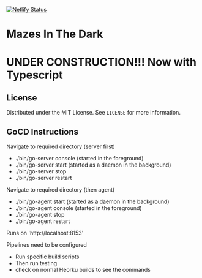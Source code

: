 [![Netlify Status](https://api.netlify.com/api/v1/badges/1b97e232-aca4-4eba-ac7f-336c7c609115/deploy-status)](https://app.netlify.com/sites/maze-in-the-dark/deploys)

<h1> Mazes In The Dark <h1>

UNDER CONSTRUCTION!!! Now with Typescript

## License

Distributed under the MIT License. See `LICENSE` for more information.

## GoCD Instructions 

Navigate to required directory (server first)
- ./bin/go-server console (started in the foreground)
- ./bin/go-server start (started as a daemon in the background)
- ./bin/go-server stop
- ./bin/go-server restart

Navigate to required directory (then agent)
- ./bin/go-agent start (started as a daemon in the background)
- ./bin/go-agent console (started in the foreground)
- ./bin/go-agent stop
- ./bin/go-agent restart

Runs on  'http://localhost:8153' 

Pipelines need to be configured
- Run specific build scripts
- Then run testing
- check on normal Heorku builds to see the commands

